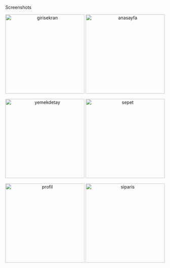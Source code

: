 
Screenshots
<p align="center">
<img src="https://user-images.githubusercontent.com/56016998/154848378-4d0f20ae-56e0-4ea8-9897-8a5675eaff37.png" width="250" title="girisekran">

<img src="https://user-images.githubusercontent.com/56016998/154848301-a01d460b-1d60-48c0-91c9-1c8c3dc1c3f2.png" width="250" title="anasayfa">
 </p>
 <p align="center">
<img src="https://user-images.githubusercontent.com/56016998/154848480-7985c59e-cb42-4b51-b5e3-d6c74fd1ecb3.png" width="250" title="yemekdetay">

<img src="https://user-images.githubusercontent.com/56016998/154848499-fe0a1d7e-0080-490d-918c-7e7427c415a9.png" width="250" title="sepet">
 </p>
 <p align="center">
<img src="https://user-images.githubusercontent.com/56016998/154848551-a05f063b-f258-44cc-b45d-3b7953ef474a.png" width="250" title="profil">

<img src="https://user-images.githubusercontent.com/56016998/154848553-0e9ce710-3f30-4cf6-bdd6-962447ceadbc.png" width="250" title="siparis">
 </p>



